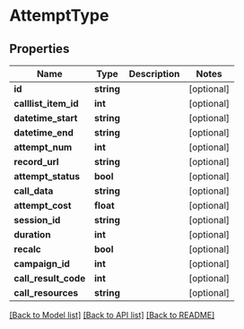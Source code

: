 # AttemptType

## Properties
Name | Type | Description | Notes
------------ | ------------- | ------------- | -------------
**id** | **string** |  | [optional] 
**calllist_item_id** | **int** |  | [optional] 
**datetime_start** | **string** |  | [optional] 
**datetime_end** | **string** |  | [optional] 
**attempt_num** | **int** |  | [optional] 
**record_url** | **string** |  | [optional] 
**attempt_status** | **bool** |  | [optional] 
**call_data** | **string** |  | [optional] 
**attempt_cost** | **float** |  | [optional] 
**session_id** | **string** |  | [optional] 
**duration** | **int** |  | [optional] 
**recalc** | **bool** |  | [optional] 
**campaign_id** | **int** |  | [optional] 
**call_result_code** | **int** |  | [optional] 
**call_resources** | **string** |  | [optional] 

[[Back to Model list]](../README.md#documentation-for-models) [[Back to API list]](../README.md#documentation-for-api-endpoints) [[Back to README]](../README.md)

